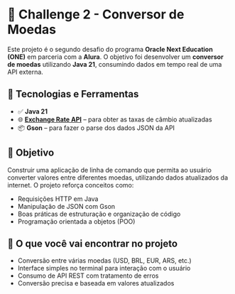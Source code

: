 # 💱 Challenge 2 - Conversor de Moedas

Este projeto é o segundo desafio do programa **Oracle Next Education (ONE)** em parceria com a **Alura**. O objetivo foi desenvolver um **conversor de moedas** utilizando **Java 21**, consumindo dados em tempo real de uma API externa.

## 🚀 Tecnologias e Ferramentas

- ✅ **Java 21**
- 🌐 [**Exchange Rate API**](https://www.exchangerate-api.com/) – para obter as taxas de câmbio atualizadas
- 📦 **Gson** – para fazer o parse dos dados JSON da API

## 🎯 Objetivo

Construir uma aplicação de linha de comando que permita ao usuário converter valores entre diferentes moedas, utilizando dados atualizados da internet. O projeto reforça conceitos como:

- Requisições HTTP em Java
- Manipulação de JSON com Gson
- Boas práticas de estruturação e organização de código
- Programação orientada a objetos (POO)

## 🧠 O que você vai encontrar no projeto

- Conversão entre várias moedas (USD, BRL, EUR, ARS, etc.)
- Interface simples no terminal para interação com o usuário
- Consumo de API REST com tratamento de erros
- Conversão precisa e baseada em valores atualizados


